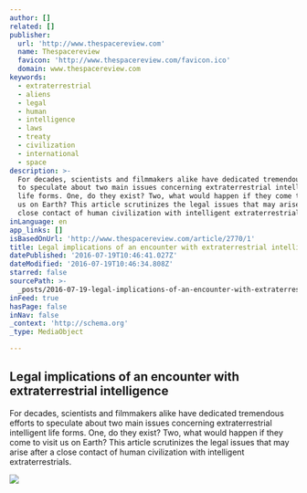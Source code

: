 ```yaml
---
author: []
related: []
publisher:
  url: 'http://www.thespacereview.com'
  name: Thespacereview
  favicon: 'http://www.thespacereview.com/favicon.ico'
  domain: www.thespacereview.com
keywords:
  - extraterrestrial
  - aliens
  - legal
  - human
  - intelligence
  - laws
  - treaty
  - civilization
  - international
  - space
description: >-
  For decades, scientists and filmmakers alike have dedicated tremendous efforts
  to speculate about two main issues concerning extraterrestrial intelligent
  life forms. One, do they exist? Two, what would happen if they come to visit
  us on Earth? This article scrutinizes the legal issues that may arise after a
  close contact of human civilization with intelligent extraterrestrials.
inLanguage: en
app_links: []
isBasedOnUrl: 'http://www.thespacereview.com/article/2770/1'
title: Legal implications of an encounter with extraterrestrial intelligence
datePublished: '2016-07-19T10:46:41.027Z'
dateModified: '2016-07-19T10:46:34.808Z'
starred: false
sourcePath: >-
  _posts/2016-07-19-legal-implications-of-an-encounter-with-extraterrestrial-int.md
inFeed: true
hasPage: false
inNav: false
_context: 'http://schema.org'
_type: MediaObject

---
```

<article style=""><h1>Legal implications of an encounter with extraterrestrial intelligence</h1><p>For decades, scientists and filmmakers alike have dedicated tremendous efforts to speculate about two main issues concerning extraterrestrial intelligent life forms. One, do they exist? Two, what would happen if they come to visit us on Earth? This article scrutinizes the legal issues that may arise after a close contact of human civilization with intelligent extraterrestrials.</p><img src="http://www.thespacereview.com/archive/2708a.jpg" /></article>